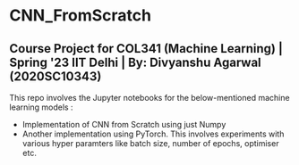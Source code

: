 # CNN_FromScratch
## Course Project for COL341 (Machine Learning)   | Spring '23 IIT Delhi | By: Divyanshu Agarwal (2020SC10343)
This repo involves the Jupyter notebooks for the below-mentioned machine learning models : 
- Implementation of CNN from Scratch using just Numpy
- Another implementation using PyTorch. This involves experiments with various hyper paramters like batch size, number of epochs, optimiser etc. 

